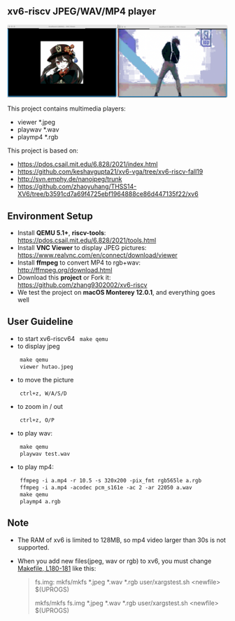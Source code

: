 ## xv6-riscv JPEG/WAV/MP4 player

![](assets/333.png) 

This project contains multimedia players:
* viewer *.jpeg
* playwav *.wav
* playmp4 *.rgb

This project is based on:
* https://pdos.csail.mit.edu/6.828/2021/index.html
* https://github.com/keshavgupta21/xv6-vga/tree/xv6-riscv-fall19
* http://svn.emphy.de/nanojpeg/trunk
* https://github.com/zhaoyuhang/THSS14-XV6/tree/b3591cd7a69f4725ebf1964888ce86d447135f22/xv6

## Environment Setup

* Install **QEMU 5.1+**, **riscv-tools**: 
https://pdos.csail.mit.edu/6.828/2021/tools.html
* Install **VNC Viewer** to display JPEG pictures:
  https://www.realvnc.com/en/connect/download/viewer
* Install **ffmpeg** to convert MP4 to rgb+wav:
  http://ffmpeg.org/download.html
* Download this **project** or Fork it: 
https://github.com/zhang9302002/xv6-riscv
* We test the project on **macOS Monterey 12.0.1**,
and everything goes well

## User Guideline
* to start xv6-riscv64
``` make qemu```
* to display jpeg
```shell
    make qemu 
    viewer hutao.jpeg
```
  
* to move the picture

```shell
    ctrl+z, W/A/S/D
```
* to zoom in / out

```shell
    ctrl+z, O/P
```

* to play wav:

```shell
    make qemu
    playwav test.wav
```

* to play mp4:

```shell
    ffmpeg -i a.mp4 -r 10.5 -s 320x200 -pix_fmt rgb565le a.rgb
    ffmpeg -i a.mp4 -acodec pcm_s161e -ac 2 -ar 22050 a.wav
    make qemu
    playmp4 a.rgb
```

## Note
* The RAM of xv6 is limited to 128MB, so mp4 video
larger than 30s is not supported.
* When you add new files(jpeg, wav or rgb) to xv6, 
you must change [Makefile, L180-181](https://github.com/zhang9302002/xv6-riscv/blob/master/Makefile#L180-L181)
like this:

    > fs.img: mkfs/mkfs *.jpeg *.wav *.rgb user/xargstest.sh &lt;newfile&gt;  $(UPROGS)
    >
    > mkfs/mkfs fs.img *.jpeg *.wav *.rgb user/xargstest.sh &lt;newfile&gt; $(UPROGS)

